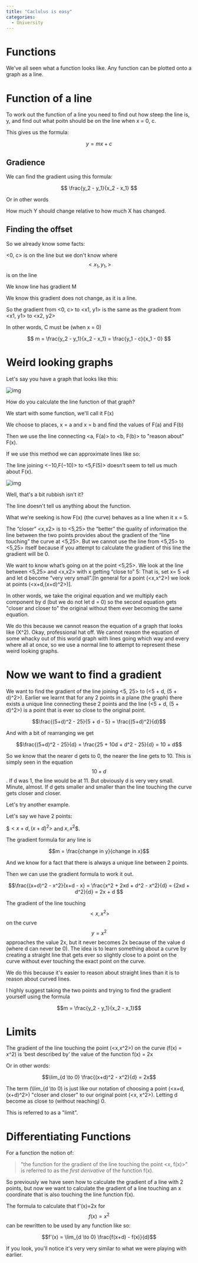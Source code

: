```yaml
---
title: "Caclulus is easy"
categories:
  - University
---
```


# Functions
We've all seen what a function looks like. Any function can be plotted onto a graph as a line.

# Function of a line
To work out the function of a line you need to find out how steep the line is, y, and find out what poitn should be on the line when x = 0, c.

This gives us the formula:

$$ y = mx + c $$

## Gradience

We can find the gradient using this formula:

$$ \frac{y_2 - y_1}{x_2 - x_1} $$

Or in other words

How much Y should change relative to how much X has changed.

## Finding the offset

So we already know some facts:

<0, c> is on the line but we don't know where
$$ <x_1, y_1,> $$ is on the line

We know line has gradient M

We know this gradient does not change, as it is a line.

So the gradient from <0, c> to <x1, y1> is the same as the gradient from <x1, y1> to <x2, y2>

In other words, C must be (when x = 0)

$$ m = \frac{y_2 - y_1}{x_2 - x_1} = \frac{y_1 - c}{x_1 - 0} $$

# Weird looking graphs

Let's say you have a graph that looks like this:

![img](https://screenshotscdn.firefoxusercontent.com/images/b3361b72-31d7-491a-bd79-188cff7ea1e9.png)

How do you calculate the line function of that graph?

We start with some function, we'll call it F(x)

We choose to places, x = a and x = b and find the values of F(a) and F(b)

Then we use the line connecting <a, F(a)> to <b, F(b)> to "reason about" F(x). 

If we use this method we can approximate lines like so:

The line joining <−10,F(−10)> to <5,F(5)> doesn’t seem to tell us much about F(x).

![img](https://screenshotscdn.firefoxusercontent.com/images/415fc31e-2ebb-4c8f-8c2a-d9351db1a603.png)

Well, that's a bit rubbish isn't it?

The line doesn't tell us anything about the function.

What we're seeking is how F(x) (the curve) behaves as a line when it x = 5.

The “closer” <x,x2> is to <5,25> the “better” the quality of information the line between the two points provides about the gradient of the “line touching” the curve at <5,25>. But we cannot use the line from <5,25> to <5,25> itself because if you attempt to calculate the gradient of this line the gradient will be 0.


We want to know what’s going on at the point <5,25>. We look at the line between <5,25> and <x,x2> with x getting “close to” 5: That is, set x= 5 +d and let d become “very very small”.[In general for a point \(<x,x^2>\) we look at points \(<x+d,(x+d)^2>\)].

In other words, we take the original equation and we multiply each component by d (but we do not let d = 0) so the second equation gets "closer and closer to" the original without them ever becoming the same equation.

We do this because we cannot reason the equation of a graph that looks like \(X^2\). Okay, professional hat off. We cannot reason the equation of some whacky out of this world graph with lines going which way and every where all at once, so we use a normal line to attempt to represent these weird looking graphs. 

# Now we want to find a gradient

We want to find the gradient of the line joining <5, 25> to \(<5 + d, (5 + d)^2>\). Earlier we learnt that for any 2 points in a plane (the graph) there exists a unique line connecting these 2 points and the line \(<5 + d, (5 + d)^2>\) is a point that is ever so close to the original point.

$$\frac{(5+d)^2 - 25}{5 + d - 5} = \frac{(5+d)^2}{d}$$

And with a bit of rearranging we get

$$\frac{(5+d)^2 - 25}{d} = \frac{25 + 10d + d^2 - 25}{d} = 10 + d$$

So we know that the nearer d gets to 0, the nearer the line gets to 10. This is simply seen in the equation $$10 + d$$. If d was 1, the line would be at 11. But obviously d is very very small. Minute, almost. If d gets smaller and smaller than the line touching the curve gets closer and closer.

Let's try another example.

Let's say we have 2 points:

$$<x+d, (x+d)^2>$ and $x, x^2$$.

The gradient formula for any line is

$$m = \frac{change in y}{change in x}$$

And we know for a fact that there is always a unique line between 2 points.

Then we can use the gradient formula to work it out.

$$\frac{(x+d)^2 - x^2}{x+d - x} = \frac{x^2 + 2xd + d^2 - x^2}{d} = {2xd + d^2}{d} = 2x + d $$

The gradient of the line touching $$<x, x^2>$$ on the curve $$ y = x^2$$ approaches the value 2x, but it never becomes 2x because of the value d (where d can never be 0). The idea is to learn something about a curve by creating a straight line that gets ever so slightly close to a point on the curve without ever touching the exact point on the curve. 

We do this because it's easier to reason about straight lines than it is to reason about curved lines.

I highly suggest taking the two points and trying to find the gradient yourself using the formula 

$$m = \frac{y_2 - y_1}{x_2 - x_1}$$

# Limits
The gradient of the line touching the point \(<x,x^2>\) on the curve \(f(x) = x^2\) is ‘best described by’ the value of the function f(x) = 2x

Or in other words:

$$\lim_{d \to 0} \frac{(x+d)^2 - x^2}{d} = 2x$$

The term \(\lim_{d \to 0\) is just like our notation of choosing a point \(<x+d, (x+d)^2>\) "closer and closer" to our original point \(<x, x^2>\). Letting d become as close to (without reaching) 0.

This is referred to as a "limit".

# Differentiating Functions

For a function the notion of:
> "the function for the gradient of the line touching the point <x, f(x)>"
is referred to as the *first derivative* of the function f(x).

So previously we have seen how to calculate the gradient of a line with 2 points, but now we want to calculate the gradient of a line touching an x coordinate that is also touching the line function f(x).

The formula to calculate that f'(x)=2x for $$f(x) = x^2$$ can be rewritten to be used by any function like so:

$$f'(x) = \lim_{d \to 0} \frac{f(x+d) - f(x)}{d}$$

If you look, you'll notice it's very very similar to what we were playing with earlier.
